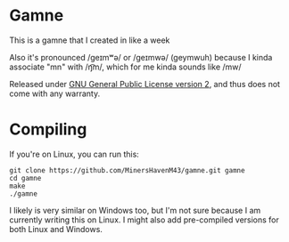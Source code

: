 # Gamne
This is a gamne that I created in like a week

Also it's pronounced /geɪmʷə/ or /geɪmwə/ (geymwuh) because I kinda associate "mn" with /ŋ͡m/, which for me kinda sounds like /mw/

Released under [GNU General Public License version 2](https://www.gnu.org/licenses/old-licenses/gpl-2.0.en.html), and thus does not come with any warranty.

# Compiling
If you're on Linux, you can run this:
```
git clone https://github.com/MinersHavenM43/gamne.git gamne
cd gamne
make
./gamne
```
I likely is very similar on Windows too, but I'm not sure because I am currently writing this on Linux.
I might also add pre-compiled versions for both Linux and Windows.
